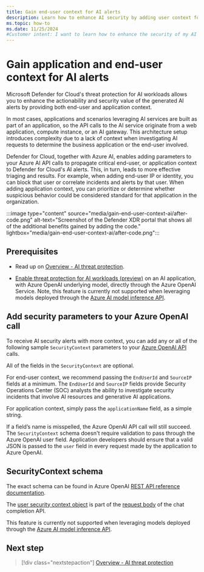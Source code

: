 ```yaml
---
title: Gain end-user context for AI alerts
description: Learn how to enhance AI security by adding user context for alerts with Microsoft Defender for Cloud threat protection.
ms.topic: how-to
ms.date: 11/25/2024
#Customer intent: I want to learn how to enhance the security of my AI workloads by adding end-user context for AI alerts with Microsoft Defender for Cloud threat protection for AI workloads.
---
```


# Gain application and end-user context for AI alerts

Microsoft Defender for Cloud's threat protection for AI workloads allows you to enhance the actionability and security value of the generated AI alerts by providing both end-user and application  context.

In most cases, applications and scenarios leveraging AI services are built as part of an application, so the API calls to the AI service originate from a web application, compute instance, or an AI gateway. This architecture setup introduces complexity due to a lack of context when investigating AI requests to determine the business application or the end-user involved.

Defender for Cloud, together with Azure AI, enables adding parameters to your Azure AI API calls to propagate critical end-user, or application context to Defender for Cloud's AI alerts. This, in turn, leads to more effective triaging and results. For example, when adding end-user IP or identity, you can block that user or correlate incidents and alerts by that user. When adding application context, you can prioritize or determine whether suspicious behavior could be considered standard for that application in the organization.

:::image type="content" source="media/gain-end-user-context-ai/after-code.png" alt-text="Screenshot of the Defender XDR portal that shows all of the additional benefits gained by adding the code." lightbox="media/gain-end-user-context-ai/after-code.png":::

## Prerequisites

- Read up on [Overview - AI threat protection](ai-threat-protection.md).

- [Enable threat protection for AI workloads (preview)](ai-onboarding.md) on an AI application, with Azure OpenAI underlying model, directly through the Azure OpenAI Service. Note, this feature is currently not supported when leveraging models deployed through the [Azure AI model inference API](/azure/ai-studio/ai-services/model-inference).

## Add security parameters to your Azure OpenAI call

To receive AI security alerts with more context, you can add any or all of the following sample `SecurityContext` parameters to your [Azure OpenAI API](/azure/ai-services/openai/reference) calls.

All of the fields in the `SecurityContext` are optional. 

For end-user context, we recommend passing the `EndUserId` and `SourceIP` fields at a minimum. The `EndUserId` and `SourceIP` fields provide Security Operations Center (SOC) analysts the ability to investigate security incidents that involve AI resources and generative AI applications. 

For application context, simply pass the `applicationName` field, as a simple string.

If a field’s name is misspelled, the Azure OpenAI API call will still succeed. The `SecurityContext` schema doesn't require validation to pass through the Azure OpenAI user field. Application developers should ensure that a valid JSON is passed to the `user` field in every request made by the application to Azure OpenAI.

## SecurityContext schema

The exact schema can be found in Azure OpenAI [REST API reference documentation](/azure/ai-services/openai/reference-preview). 

The [user security context object](/azure/ai-services/openai/reference-preview#usersecuritycontext) is part of the [request body](/azure/ai-services/openai/reference-preview#createchatcompletionrequest) of the chat completion API.

This feature is currently not supported when leveraging models deployed through the [Azure AI model inference API](/azure/ai-studio/ai-services/model-inference).

## Next step

> [!div class="nextstepaction"]
> [Overview - AI threat protection](ai-threat-protection.md)
